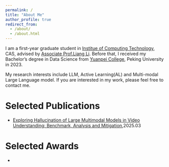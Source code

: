 ```yaml
---
permalink: /
title: "About Me"
author_profile: true
redirect_from: 
  - /about/
  - /about.html
---
```


I am a first-year graduate student in [Institue of Computing Technology](http://www.ict.ac.cn/), CAS, advised by [Associate Prof.Liang Li](https://scholar.google.com/citations?user=Q-4mZnQAAAAJ&hl=zh-CN). Before that, I received my Bachelor’s degree in Data Science from [Yuanpei College](https://yuanpei.pku.edu.cn/), Peking University in 2023.

My research interests include LLM, Active Learning(AL) and Multi-modal Large Language model. If you are interested in my work, please feel free to contact me.

Selected Publications
======
- [Exploring Hallucination of Large Multimodal Models in Video Understanding: Benchmark, Analysis and Mitigation](https://arxiv.org/abs/2503.19622),2025.03

Selected Awards
======
-
